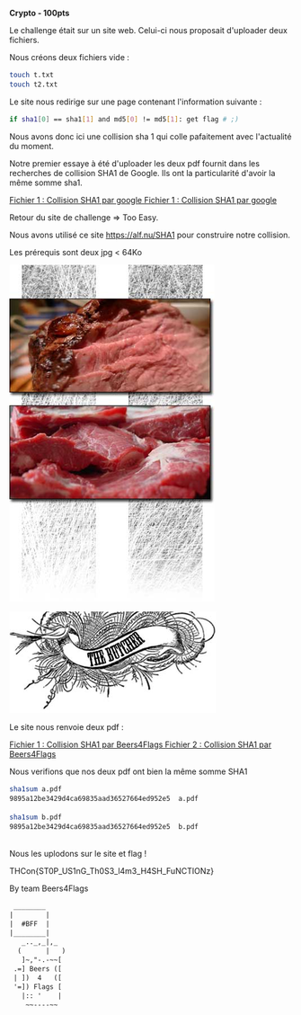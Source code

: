 **Crypto - 100pts**


Le challenge était sur un site web.
Celui-ci nous proposait d'uploader deux fichiers.

Nous créons deux fichiers vide :

```BASH
touch t.txt
touch t2.txt
```

Le site nous redirige sur une page contenant l'information suivante :

```BASH
if sha1[0] == sha1[1] and md5[0] != md5[1]: get flag # ;)
```

Nous avons donc ici une collision sha 1 qui colle pafaitement avec l'actualité du moment.

Notre premier essaye à été d'uploader les deux pdf fournit dans les recherches de collision SHA1 de Google. Ils ont la particularité d'avoir la même somme sha1.

[Fichier 1  : Collision SHA1 par google ](/file/shattered-1.pdf)
[Fichier 1  : Collision SHA1 par google ](/file/shattered-1.pdf)


Retour du site de challenge => Too Easy.

Nous avons utilisé ce site https://alf.nu/SHA1 pour construire notre collision.

Les prérequis sont deux jpg < 64Ko

![Alt](img/right.jpg "Image 1")

![Alt](img/top.jpg "Image 2")

Le site nous renvoie deux pdf :

[Fichier 1  : Collision SHA1 par Beers4Flags ](/file/a.pdf)
[Fichier 2  : Collision SHA1 par Beers4Flags ](/file/b.pdf)

Nous verifions que nos deux pdf ont bien la même somme SHA1

```BASH
sha1sum a.pdf 
9895a12be3429d4ca69835aad36527664ed952e5  a.pdf

sha1sum b.pdf
9895a12be3429d4ca69835aad36527664ed952e5  b.pdf
                  
```

Nous les uplodons sur le site et flag !



THCon{ST0P_US1nG_Th0S3_l4m3_H4SH_FuNCTIONz} 


By team Beers4Flags


```
 ________
|        |
|  #BFF  |
|________|
   _.._,_|,_
  (      |   )
   ]~,"-.-~~[
 .=] Beers ([
 | ])  4   ([
 '=]) Flags [
   |:: '    |
    ~~----~~
```

